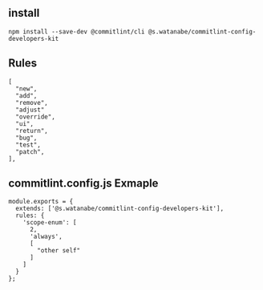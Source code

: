 ## install

```
npm install --save-dev @commitlint/cli @s.watanabe/commitlint-config-developers-kit
```

## Rules

```
[
  "new",
  "add",
  "remove",
  "adjust"
  "override",
  "ui",
  "return",
  "bug",
  "test",
  "patch",
],
```

## commitlint.config.js Exmaple

```
module.exports = {
  extends: ['@s.watanabe/commitlint-config-developers-kit'],
  rules: {
    'scope-enum': [
      2,
      'always',
      [
        "other self"
      ]
    ]
  }
};
```
